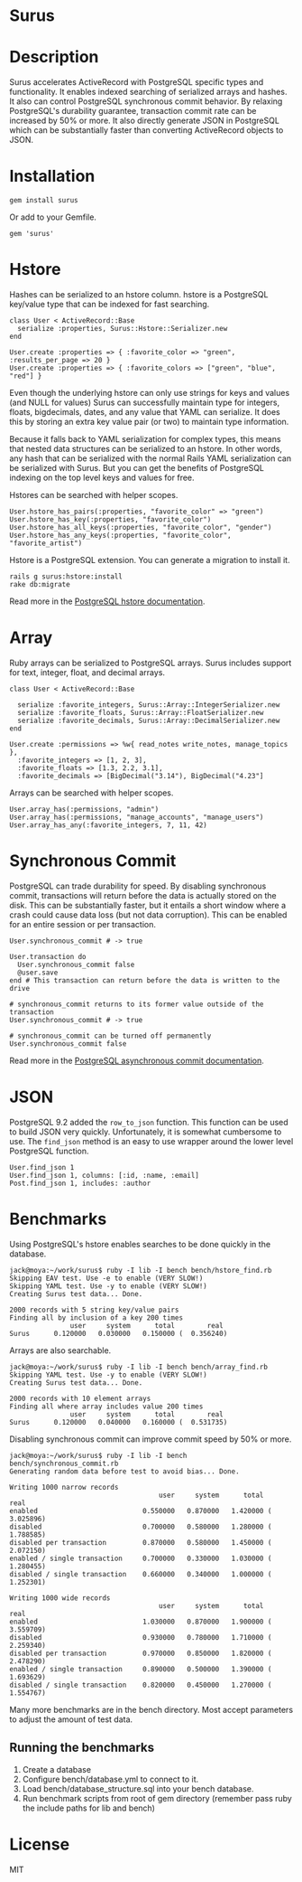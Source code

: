 Surus
=====

# Description

Surus accelerates ActiveRecord with PostgreSQL specific types and
functionality. It enables indexed searching of serialized arrays and hashes.
It also can control PostgreSQL synchronous commit behavior. By relaxing
PostgreSQL's durability guarantee, transaction commit rate can be increased by
50% or more. It also directly generate JSON in PostgreSQL which can be
substantially faster than converting ActiveRecord objects to JSON.

# Installation

    gem install surus

Or add to your Gemfile.

    gem 'surus'

# Hstore

Hashes can be serialized to an hstore column. hstore is a PostgreSQL key/value
type that can be indexed for fast searching.

    class User < ActiveRecord::Base
      serialize :properties, Surus::Hstore::Serializer.new
    end

    User.create :properties => { :favorite_color => "green", :results_per_page => 20 }
    User.create :properties => { :favorite_colors => ["green", "blue", "red"] }

Even though the underlying hstore can only use strings for keys and values
(and NULL for values) Surus can successfully maintain type for integers,
floats, bigdecimals, dates, and any value that YAML can serialize. It does
this by storing an extra key value pair (or two) to maintain type information.

Because it falls back to YAML serialization for complex types, this means that
nested data structures can be serialized to an hstore. In other words, any
hash that can be serialized with the normal Rails YAML serialization can be
serialized with Surus. But you can get the benefits of PostgreSQL indexing
on the top level keys and values for free.

Hstores can be searched with helper scopes.

    User.hstore_has_pairs(:properties, "favorite_color" => "green")
    User.hstore_has_key(:properties, "favorite_color")
    User.hstore_has_all_keys(:properties, "favorite_color", "gender")
    User.hstore_has_any_keys(:properties, "favorite_color", "favorite_artist")

Hstore is a PostgreSQL extension. You can generate a migration to install it.

    rails g surus:hstore:install
    rake db:migrate


Read more in the [PostgreSQL hstore documentation](http://www.postgresql.org/docs/9.1/static/hstore.html).

# Array

Ruby arrays can be serialized to PostgreSQL arrays. Surus includes support
for text, integer, float, and decimal arrays.

    class User < ActiveRecord::Base

      serialize :favorite_integers, Surus::Array::IntegerSerializer.new
      serialize :favorite_floats, Surus::Array::FloatSerializer.new
      serialize :favorite_decimals, Surus::Array::DecimalSerializer.new
    end

    User.create :permissions => %w{ read_notes write_notes, manage_topics },
      :favorite_integers => [1, 2, 3],
      :favorite_floats => [1.3, 2.2, 3.1],
      :favorite_decimals => [BigDecimal("3.14"), BigDecimal("4.23"]

Arrays can be searched with helper scopes.

    User.array_has(:permissions, "admin")
    User.array_has(:permissions, "manage_accounts", "manage_users")
    User.array_has_any(:favorite_integers, 7, 11, 42)

# Synchronous Commit

PostgreSQL can trade durability for speed. By disabling synchronous commit,
transactions will return before the data is actually stored on the disk. This
can be substantially faster, but it entails a short window where a crash
could cause data loss (but not data corruption). This can be enabled for an
entire session or per transaction.

    User.synchronous_commit # -> true

    User.transaction do
      User.synchronous_commit false
      @user.save
    end # This transaction can return before the data is written to the drive

    # synchronous_commit returns to its former value outside of the transaction
    User.synchronous_commit # -> true

    # synchronous_commit can be turned off permanently
    User.synchronous_commit false

Read more in the [PostgreSQL asynchronous commit documentation](http://www.postgresql.org/docs/9.1/interactive/wal-async-commit.html).

# JSON

PostgreSQL 9.2 added the `row_to_json` function. This function can be used to
build JSON very quickly. Unfortunately, it is somewhat cumbersome to use. The
`find_json` method is an easy to use wrapper around the lower level PostgreSQL
function.

    User.find_json 1
    User.find_json 1, columns: [:id, :name, :email]
    Post.find_json 1, includes: :author

# Benchmarks

Using PostgreSQL's hstore enables searches to be done quickly in the database.

    jack@moya:~/work/surus$ ruby -I lib -I bench bench/hstore_find.rb
    Skipping EAV test. Use -e to enable (VERY SLOW!)
    Skipping YAML test. Use -y to enable (VERY SLOW!)
    Creating Surus test data... Done.

    2000 records with 5 string key/value pairs
    Finding all by inclusion of a key 200 times
                   user     system      total        real
    Surus      0.120000   0.030000   0.150000 (  0.356240)

Arrays are also searchable.

    jack@moya:~/work/surus$ ruby -I lib -I bench bench/array_find.rb
    Skipping YAML test. Use -y to enable (VERY SLOW!)
    Creating Surus test data... Done.

    2000 records with 10 element arrays
    Finding all where array includes value 200 times
                   user     system      total        real
    Surus      0.120000   0.040000   0.160000 (  0.531735)

Disabling synchronous commit can improve commit speed by 50% or more.

    jack@moya:~/work/surus$ ruby -I lib -I bench bench/synchronous_commit.rb
    Generating random data before test to avoid bias... Done.

    Writing 1000 narrow records
                                         user     system      total        real
    enabled                          0.550000   0.870000   1.420000 (  3.025896)
    disabled                         0.700000   0.580000   1.280000 (  1.788585)
    disabled per transaction         0.870000   0.580000   1.450000 (  2.072150)
    enabled / single transaction     0.700000   0.330000   1.030000 (  1.280455)
    disabled / single transaction    0.660000   0.340000   1.000000 (  1.252301)

    Writing 1000 wide records
                                         user     system      total        real
    enabled                          1.030000   0.870000   1.900000 (  3.559709)
    disabled                         0.930000   0.780000   1.710000 (  2.259340)
    disabled per transaction         0.970000   0.850000   1.820000 (  2.478290)
    enabled / single transaction     0.890000   0.500000   1.390000 (  1.693629)
    disabled / single transaction    0.820000   0.450000   1.270000 (  1.554767)

Many more benchmarks are in the bench directory. Most accept parameters to
adjust the amount of test data.

## Running the benchmarks

1. Create a database
2. Configure bench/database.yml to connect to it.
3. Load bench/database_structure.sql into your bench database.
4. Run benchmark scripts from root of gem directory (remember pass ruby
   the include paths for lib and bench)



# License

MIT
